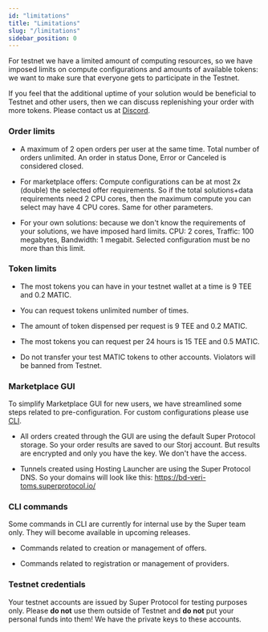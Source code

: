 ```yaml
---
id: "limitations"
title: "Limitations"
slug: "/limitations"
sidebar_position: 0
---
```


For testnet we have a limited amount of computing resources, so we have imposed limits on compute configurations and amounts of available tokens: we want to make sure that everyone gets to participate in the Testnet. 

If you feel that the additional uptime of your solution would be beneficial to Testnet and other users, then we can discuss replenishing your order with more tokens. Please contact us at [Discord](https://discord.com/invite/superprotocol).

### Order limits

* A maximum of 2 open orders per user at the same time. Total number of orders unlimited. An order in status Done, Error or Canceled is considered closed.

* For marketplace offers: Compute configurations can be at most 2x (double) the selected offer requirements. So if the total solutions+data requirements need 2 CPU cores, then the maximum compute you can select may have 4 CPU cores. Same for other parameters.

* For your own solutions: because we don't know the requirements of your solutions, we have imposed hard limits. CPU: 2 cores, Traffic: 100 megabytes, Bandwidth: 1 megabit. Selected configuration must be no more than this limit.

### Token limits

* The most tokens you can have in your testnet wallet at a time is 9 TEE and 0.2 MATIC.

* You can request tokens unlimited number of times.

* The amount of token dispensed per request is 9 TEE and 0.2 MATIC.

* The most tokens you can request per 24 hours is 15 TEE and 0.5 MATIC.

* Do not transfer your test MATIC tokens to other accounts. Violators will be banned from Testnet.

### Marketplace GUI

To simplify Marketplace GUI for new users, we have streamlined some steps related to pre-configuration. For custom configurations please use [CLI](/developers/cli_guides/).

* All orders created through the GUI are using the default Super Protocol storage. So your order results are saved to our Storj account. But results are encrypted and only you have the key. We don't have the access.

* Tunnels created using Hosting Launcher are using the Super Protocol DNS. So your domains will look like this: https://bd-veri-toms.superprotocol.io/

### CLI commands

Some commands in CLI are currently for internal use by the Super team only. They will become available in upcoming releases.

* Commands related to creation or management of offers. 

* Commands related to registration or management of providers. 

### Testnet credentials

Your testnet accounts are issued by Super Protocol for testing purposes only. Please **do not** use them outside of Testnet and **do not** put your personal funds into them! We have the private keys to these accounts.


